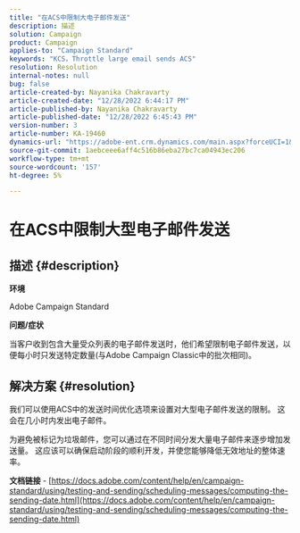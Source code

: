 ```yaml
---
title: "在ACS中限制大电子邮件发送"
description: 描述
solution: Campaign
product: Campaign
applies-to: "Campaign Standard"
keywords: "KCS，Throttle large email sends ACS"
resolution: Resolution
internal-notes: null
bug: false
article-created-by: Nayanika Chakravarty
article-created-date: "12/28/2022 6:44:17 PM"
article-published-by: Nayanika Chakravarty
article-published-date: "12/28/2022 6:45:43 PM"
version-number: 3
article-number: KA-19460
dynamics-url: "https://adobe-ent.crm.dynamics.com/main.aspx?forceUCI=1&pagetype=entityrecord&etn=knowledgearticle&id=20fb469d-df86-ed11-81ac-6045bd0063aa"
source-git-commit: 1aebceee6aff4c516b86eba27bc7ca04943ec206
workflow-type: tm+mt
source-wordcount: '157'
ht-degree: 5%

---
```


# 在ACS中限制大型电子邮件发送

## 描述 {#description}


<b>环境</b>

Adobe Campaign Standard

<b>问题/症状</b>

当客户收到包含大量受众列表的电子邮件发送时，他们希望限制电子邮件发送，以便每小时只发送特定数量(与Adobe Campaign Classic中的批次相同)。


## 解决方案 {#resolution}


我们可以使用ACS中的发送时间优化选项来设置对大型电子邮件发送的限制。 这会在几小时内发出电子邮件。

为避免被标记为垃圾邮件，您可以通过在不同时间分发大量电子邮件来逐步增加发送量。 这应该可以确保启动阶段的顺利开发，并使您能够降低无效地址的整体速率。

<b>文档链接</b> - [https://docs.adobe.com/content/help/en/campaign-standard/using/testing-and-sending/scheduling-messages/computing-the-sending-date.html](https://docs.adobe.com/content/help/en/campaign-standard/using/testing-and-sending/scheduling-messages/computing-the-sending-date.html)
